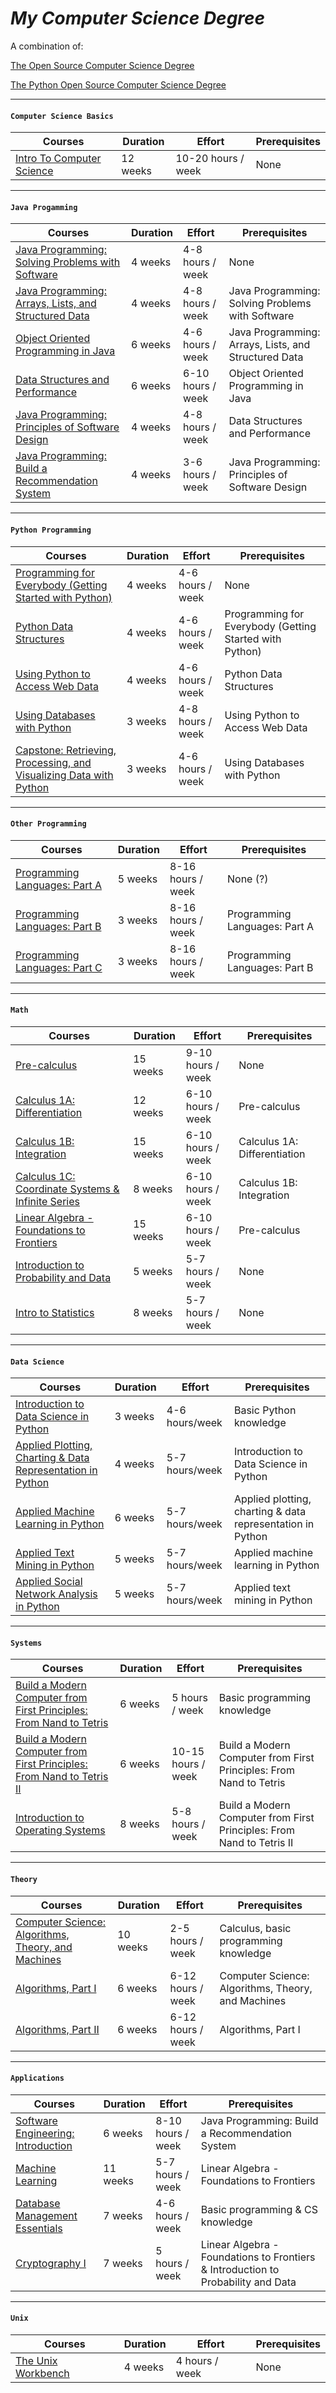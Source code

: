 # *My Computer Science Degree*
A combination of:

[The Open Source Computer Science Degree](https://github.com/ForrestKnight/open-source-cs)

[The Python Open Source Computer Science Degree](https://github.com/ForrestKnight/open-source-cs-python)

___

#### `Computer Science Basics`
|Courses|Duration|Effort|Prerequisites|
|-|-|-|-|
|[Intro To Computer Science ](https://www.edx.org/learn/computer-science/harvard-university-cs50-s-introduction-to-computer-science) |12 weeks|10-20 hours / week|None|

___

#### `Java Progamming`
|Courses|Duration|Effort|Prerequisites|
|-|-|-|-|
|[Java Programming: Solving Problems with Software](https://imp.i384100.net/GjkPGV) |4 weeks|4-8 hours / week|None|
|[Java Programming: Arrays, Lists, and Structured Data](https://imp.i384100.net/15knRR) |4 weeks|4-8 hours / week|Java Programming: Solving Problems with Software|
|[Object Oriented Programming in Java](https://imp.i384100.net/ZdznBq) |6 weeks|4-6 hours / week|Java Programming: Arrays, Lists, and Structured Data|
|[Data Structures and Performance](https://imp.i384100.net/oevm0b) |6 weeks|6-10 hours / week|Object Oriented Programming in Java|
|[Java Programming: Principles of Software Design](https://imp.i384100.net/zavZrO) |4 weeks|4-8 hours / week|Data Structures and Performance |
|[Java Programming: Build a Recommendation System](https://imp.i384100.net/n1vro6) |4 weeks|3-6 hours / week|Java Programming: Principles of Software Design|

___

#### `Python Programming`
|Courses|Duration|Effort|Prerequisites|
|-|-|-|-|
|[Programming for Everybody (Getting Started with Python)](https://imp.i384100.net/GjkPZr) |4 weeks|4-6 hours / week|None|
|[Python Data Structures](https://imp.i384100.net/python-ds) |4 weeks|4-6 hours / week|Programming for Everybody (Getting Started with Python)|
|[Using Python to Access Web Data](https://www.coursera.org/learn/python-network-data?specialization=python) |4 weeks|4-6 hours / week|Python Data Structures|
|[Using Databases with Python](https://www.coursera.org/learn/python-databases?specialization=python) |3 weeks|4-8 hours / week|Using Python to Access Web Data|
|[Capstone: Retrieving, Processing, and Visualizing Data with Python](https://imp.i384100.net/python-capstone) |3 weeks|4-6 hours / week|Using Databases with Python|

___

#### `Other Programming`
|Courses|Duration|Effort|Prerequisites|
|-|-|-|-|
|[Programming Languages: Part A](https://www.coursera.org/learn/programming-languages) |5 weeks|8-16 hours / week|None (?)|
|[Programming Languages: Part B](https://www.coursera.org/learn/programming-languages-part-b) |3 weeks|8-16 hours / week|Programming Languages: Part A |
|[Programming Languages: Part C](https://www.coursera.org/learn/programming-languages-part-c) |3 weeks|8-16 hours / week|Programming Languages: Part B |

___

#### `Math`
|Courses|Duration|Effort|Prerequisites|
|-|-|-|-|
|[Pre-calculus](https://www.edx.org/learn/math/arizona-state-university-precalculus) |15 weeks|9-10 hours / week|None|
|[Calculus 1A: Differentiation](https://openlearninglibrary.mit.edu/courses/course-v1:MITx+18.01.1x+2T2019/about) |12 weeks|6-10 hours / week|Pre-calculus|
|[Calculus 1B: Integration](https://openlearninglibrary.mit.edu/courses/course-v1:MITx+18.01.2x+3T2019/about) |15 weeks|6-10 hours / week|Calculus 1A: Differentiation|
|[Calculus 1C: Coordinate Systems & Infinite Series](https://openlearninglibrary.mit.edu/courses/course-v1:MITx+18.01.3x+1T2020/about) |8 weeks|6-10 hours / week|Calculus 1B: Integration|
|[Linear Algebra - Foundations to Frontiers](https://www.edx.org/course/linear-algebra-foundations-to-frontiers) |15 weeks|6-10 hours / week|Pre-calculus|
|[Introduction to Probability and Data](https://imp.i384100.net/9WZ4E0) |5 weeks|5-7 hours / week|None|
|[Intro to Statistics](https://imp.i115008.net/intro-to-statistics) |8 weeks|5-7 hours / week|None|

___

#### `Data Science`
|Courses|Duration|Effort|Prerequisites|
|-|-|-|-|
|[Introduction to Data Science in Python](https://imp.i384100.net/5bG2n9) |3 weeks|4-6 hours/week|Basic Python knowledge|
|[Applied Plotting, Charting & Data Representation in Python](https://imp.i384100.net/AoQxjx) |4 weeks|5-7 hours/week|Introduction to Data Science in Python|
|[Applied Machine Learning in Python](https://imp.i384100.net/gb7M6O) |6 weeks|5-7 hours/week|Applied plotting, charting & data representation in Python|
|[Applied Text Mining in Python](https://imp.i384100.net/XxR0n4) |5 weeks|5-7 hours/week|Applied machine learning in Python|
|[Applied Social Network Analysis in Python](https://imp.i384100.net/WDzWdG) |5 weeks|5-7 hours/week|Applied text mining in Python|

___

#### `Systems`
|Courses|Duration|Effort|Prerequisites|
|-|-|-|-|
|[Build a Modern Computer from First Principles: From Nand to Tetris](https://imp.i384100.net/6b13dV) |6 weeks|5 hours / week|Basic programming knowledge|
|[Build a Modern Computer from First Principles: From Nand to Tetris II](https://imp.i384100.net/dovNVq) |6 weeks|10-15 hours / week|Build a Modern Computer from First Principles: From Nand to Tetris|
|[Introduction to Operating Systems](https://imp.i115008.net/introduction-to-operating-systems) |8 weeks|5-8 hours / week|Build a Modern Computer from First Principles: From Nand to Tetris II|

___

#### `Theory`
|Courses|Duration|Effort|Prerequisites|
|-|-|-|-|
|[Computer Science: Algorithms, Theory, and Machines](https://imp.i384100.net/7mVROr) |10 weeks|2-5 hours / week|Calculus, basic programming knowledge|
|[Algorithms, Part I](https://imp.i384100.net/DVm9eo) |6 weeks|6-12 hours / week|Computer Science: Algorithms, Theory, and Machines|
|[Algorithms, Part II](https://imp.i384100.net/jW4xyv) |6 weeks|6-12 hours / week|Algorithms, Part I|

___

#### `Applications`
|Courses|Duration|Effort|Prerequisites|
|-|-|-|-|
|[Software Engineering: Introduction](https://www.edx.org/course/software-engineering-introduction-ubcx-softeng1x) |6 weeks|8-10 hours / week|Java Programming: Build a Recommendation System|
|[Machine Learning](https://imp.i384100.net/YgYEBJ) |11 weeks|5-7 hours / week|Linear Algebra - Foundations to Frontiers|
|[Database Management Essentials](https://imp.i384100.net/kjvDMn) |7 weeks|4-6 hours / week|Basic programming & CS knowledge|
|[Cryptography I](https://imp.i384100.net/DVm9ej) |7 weeks|5 hours / week|Linear Algebra - Foundations to Frontiers & Introduction to Probability and Data|

___

#### `Unix`
|Courses|Duration|Effort|Prerequisites|
|-|-|-|-|
|[The Unix Workbench](https://imp.i384100.net/QOXZ4P) |4 weeks|4 hours / week|None|
